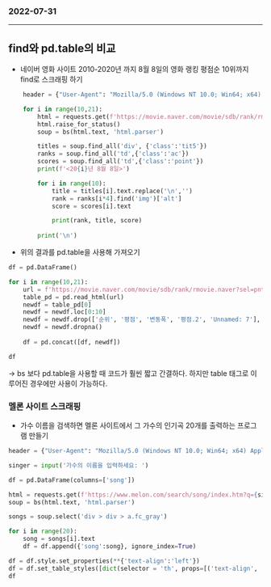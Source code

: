 ### 2022-07-31
--------------------
## **find와 pd.table의 비교**  
 

-  네이버 영화 사이트 2010-2020년 까지 8월 8일의 영화 랭킹 평점순 10위까지 find로 스크래핑 하기
```python
    header = {"User-Agent": "Mozilla/5.0 (Windows NT 10.0; Win64; x64) AppleWebKit/537.36 (KHTML, like Gecko) Chrome/103.0.0.0"}

    for i in range(10,21):
        html = requests.get(f'https://movie.naver.com/movie/sdb/rank/rmovie.naver?sel=pnt&date=20{i}0808', headers=header)
        html.raise_for_status()
        soup = bs(html.text, 'html.parser')

        titles = soup.find_all('div', {'class':'tit5'})
        ranks = soup.find_all('td',{'class':'ac'})
        scores = soup.find_all('td',{'class':'point'})
        print(f'<20{i}년 8월 8일>')

        for i in range(10):
            title = titles[i].text.replace('\n','')
            rank = ranks[i*4].find('img')['alt']
            score = scores[i].text

            print(rank, title, score)
        
        print('\n')
```  


- 위의 결과를 pd.table을 사용해 가져오기
```python
df = pd.DataFrame()

for i in range(10,21):
    url = f'https://movie.naver.com/movie/sdb/rank/rmovie.naver?sel=pnt&tg=0&date=20{i}0808'
    table_pd = pd.read_html(url)
    newdf = table_pd[0]
    newdf = newdf.loc[0:10]
    newdf = newdf.drop(['순위', '평점', '변동폭', '평점.2', 'Unnamed: 7'], axis=1)
    newdf = newdf.dropna()
    
    df = pd.concat([df, newdf])

df
```

-> bs 보다 pd.table을 사용할 때 코드가 훨씬 짧고 간결하다. 하지만 table 태그로 이루어진 경우에만 사용이 가능하다.  


### 멜론 사이트 스크래핑
- 가수 이름을 검색하면 멜론 사이트에서 그 가수의 인기곡 20개를 출력하는 프로그램 만들기
```python
header = {"User-Agent": "Mozilla/5.0 (Windows NT 10.0; Win64; x64) AppleWebKit/537.36 (KHTML, like Gecko) Chrome/103.0.0.0"}

singer = input('가수의 이름을 입력하세요: ')

df = pd.DataFrame(columns=['song'])

html = requests.get(f'https://www.melon.com/search/song/index.htm?q={singer}&section=&searchGnbYn=Y&kkoSpl=Y&kkoDpType=&mwkLogType=T', headers=header)
soup = bs(html.text, 'html.parser')

songs = soup.select('div > div > a.fc_gray')

for i in range(20):
    song = songs[i].text
    df = df.append({'song':song}, ignore_index=True)  

df = df.style.set_properties(**{'text-align':'left'})
df = df.set_table_styles([dict(selector = 'th', props=[('text-align', 'left')])])     
df    
```



